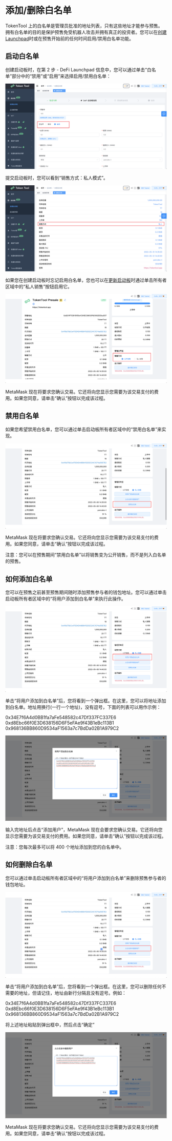 # 添加/删除白名单

TokenTool 上的白名单是管理员批准的地址列表，只有这些地址才能参与预售。拥有白名单的目的是保护预售免受机器人攻击并拥有真正的投资者。您可以在[创建 Launchpad](https://docs.tokentool.info/launchpads/create-a-launchpad)时或在预售开始前的任何时间启用/禁用白名单功能。



## 启动白名单



创建启动板时，在第 2 步 - DeFi Launchpad 信息中，您可以通过单击“白名单”部分中的“禁用”或“启用”来选择启用/禁用白名单：

![add-remove-whitelists](../.gitbook/assets/launchpad/Snipaste_2022-05-08_14-55-49.png)



提交启动板时，您可以看到“销售方式：私人模式”。

![add-remove-whitelists](../.gitbook/assets/launchpad/Snipaste_2022-05-08_14-56-51.png)



如果您在创建启动板时忘记启用白名单，您也可以在[更新启动板](https://docs.tokentool.info/launchpads/update-a-launchpad)时通过单击所有者区域中的“私人销售”按钮启用它。



![add-remove-whitelists](../.gitbook/assets/launchpad/Snipaste_2022-05-08_14-57-50.png)

MetaMask 现在将要求您确认交易。它还将向您显示您需要为该交易支付的费用。如果您同意，请单击“确认”按钮以完成该过程。



## 禁用白名单

如果您希望禁用白名单，您可以通过单击启动板所有者区域中的“禁用白名单”来实现。

![add-remove-whitelists](../.gitbook/assets/launchpad/Snipaste_2022-05-08_15-03-14.png)

MetaMask 现在将要求您确认交易。它还将向您显示您需要为该交易支付的费用。如果您同意，请单击“确认”按钮以完成该过程。

注意：您可以在预售期间“禁用白名单”以将销售变为公开销售，而不是列入白名单的预售。



## 如何添加白名单

您可以在预售之前甚至预售期间随时添加预售参与者的钱包地址。您可以通过单击启动板所有者区域中的“将用户添加到白名单”来执行此操作。

![add-remove-whitelists](../.gitbook/assets/launchpad/Snipaste_2022-05-08_15-03-41.png)


单击“将用户添加到白名单”后，您将看到一个弹出框。在这里，您可以将地址添加到白名单。地址用换行(一行一个地址)，没有逗号，下面的列表可以用作示例：

0x34E7f6A4d0BB1fa7aFe548582c47Df337FC337E6
0xd8Ebc66f0E3D638156D6F5eFAe9f43B1eBc113B1
0x968136BB860D9534aF1563a7c7BdDa02B1A979C2

![add-remove-whitelists](../.gitbook/assets/launchpad/Snipaste_2022-05-08_15-04-02.png)



输入完地址后点击“添加用户”，MetaMask 现在会要求您确认交易。它还将向您显示您需要为该交易支付的费用。如果您同意，请单击“确认”按钮以完成该过程。

注意：您每次最多可以将 400 个地址添加到您的白名单中。



## 如何删除白名单

您可以通过单击启动板所有者区域中的“将用户添加到白名单”来删除预售参与者的钱包地址。

![add-remove-whitelists](../.gitbook/assets/launchpad/Snipaste_2022-05-08_15-07-20.png)

单击“将用户添加到白名单”后，您将看到一个弹出框。在这里，您可以删除任何不需要的地址，但请记住，地址由新行分隔且没有逗号。例如：

0x34E7f6A4d0BB1fa7aFe548582c47Df337FC337E6
0xd8Ebc66f0E3D638156D6F5eFAe9f43B1eBc113B1
0x968136BB860D9534aF1563a7c7BdDa02B1A979C2

将上述地址粘贴到弹出框中，然后点击“确定”

![add-remove-whitelists](../.gitbook/assets/launchpad/Snipaste_2022-05-08_15-07-30.png)



MetaMask 现在将要求您确认交易。它还将向您显示您需要为该交易支付的费用。如果您同意，请单击“确认”按钮以完成该过程。
